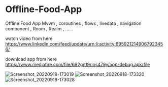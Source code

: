 # Offline-Food-App
Offline Food App Mvvm , coroutines , flows , livedata , navigation component , Room , Realm , ......


watch video from here
https://www.linkedin.com/feed/update/urn:li:activity:6959212149067923456/

download app from here
https://www.mediafire.com/file/682gn19rios479y/app-debug.apk/file

![Screenshot_20220918-173019](https://user-images.githubusercontent.com/108500575/190915406-519e760c-0d0a-4e60-a12e-de941ae6d0c9.png)
![Screenshot_20220918-173320](https://user-images.githubusercontent.com/108500575/190915401-c0f1c94e-53f9-480b-b13b-bf52f3b007b7.png)
![Screenshot_20220918-173028](https://user-images.githubusercontent.com/108500575/190915396-23ef9f50-61b8-42bb-876b-840df7a998af.png)



